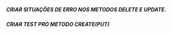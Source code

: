 ##### CRIAR SITUAÇÕES DE ERRO NOS METODOS DELETE E UPDATE.

##### CRIAR TEST PRO METODO CREATE(PUT)
